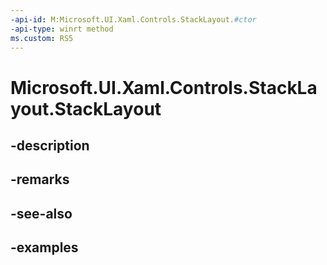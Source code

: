 ```yaml
---
-api-id: M:Microsoft.UI.Xaml.Controls.StackLayout.#ctor
-api-type: winrt method
ms.custom: RS5
---
```


<!-- Method syntax.
public StackLayout.StackLayout()
-->

# Microsoft.UI.Xaml.Controls.StackLayout.StackLayout

## -description

## -remarks

## -see-also

## -examples

